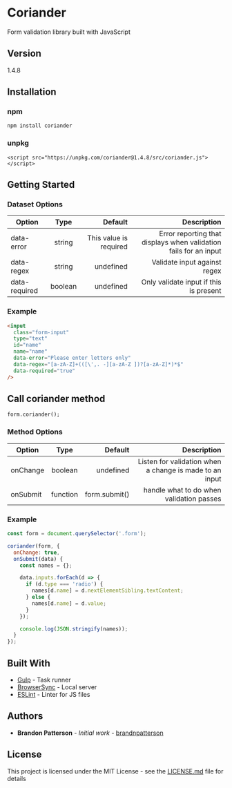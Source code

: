 # Coriander

Form validation library built with JavaScript

## Version

1.4.8

## Installation

### npm

`npm install coriander`

### unpkg

`<script src="https://unpkg.com/coriander@1.4.8/src/coriander.js"></script>`

## Getting Started

### Dataset Options

| Option        |  Type   |                Default |                                                      Description |
| ------------- | :-----: | ---------------------: | ---------------------------------------------------------------: |
| data-error    | string  | This value is required | Error reporting that displays when validation fails for an input |
| data-regex    | string  |              undefined |                                     Validate input against regex |
| data-required | boolean |              undefined |                           Only validate input if this is present |

### Example

```html
<input
  class="form-input"
  type="text"
  id="name"
  name="name"
  data-error="Please enter letters only"
  data-regex="[a-zA-Z]+(([\',. -][a-zA-Z ])?[a-zA-Z]*)*$"
  data-required="true"
/>
```

## Call coriander method

```
form.coriander();
```

### Method Options

| Option   |   Type   |       Default |                                             Description |
| -------- | :------: | ------------: | ------------------------------------------------------: |
| onChange | boolean  |     undefined | Listen for validation when a change is made to an input |
| onSubmit | function | form.submit() |                handle what to do when validation passes |

### Example

```javascript
const form = document.querySelector('.form');

coriander(form, {
  onChange: true,
  onSubmit(data) {
    const names = {};

    data.inputs.forEach(d => {
      if (d.type === 'radio') {
        names[d.name] = d.nextElementSibling.textContent;
      } else {
        names[d.name] = d.value;
      }
    });

    console.log(JSON.stringify(names));
  }
});
```

## Built With

- [Gulp](https://gulpjs.com/) - Task runner
- [BrowserSync](https://browsersync.io/) - Local server
- [ESLint](https://eslint.org/) - Linter for JS files

## Authors

- **Brandon Patterson** - _Initial work_ - [brandnpatterson](https://github.com/brandnpatterson)

## License

This project is licensed under the MIT License - see the [LICENSE.md](LICENSE.md) file for details
